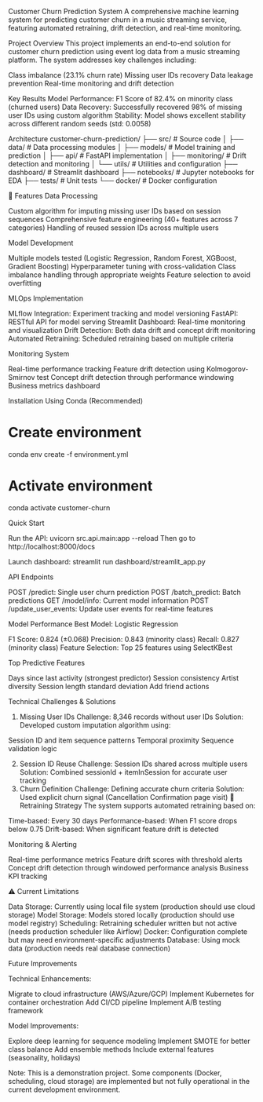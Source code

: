 Customer Churn Prediction System
A comprehensive machine learning system for predicting customer churn in a music streaming service, featuring automated retraining, drift detection, and real-time monitoring.

Project Overview
This project implements an end-to-end solution for customer churn prediction using event log data from a music streaming platform. The system addresses key challenges including:

Class imbalance (23.1% churn rate)
Missing user IDs recovery
Data leakage prevention
Real-time monitoring and drift detection

Key Results
Model Performance: F1 Score of 82.4% on minority class (churned users)
Data Recovery: Successfully recovered 98% of missing user IDs using custom algorithm
Stability: Model shows excellent stability across different random seeds (std: 0.0058)

Architecture
customer-churn-prediction/
├── src/                    # Source code
│   ├── data/              # Data processing modules
│   ├── models/            # Model training and prediction
│   ├── api/               # FastAPI implementation
│   ├── monitoring/        # Drift detection and monitoring
│   └── utils/             # Utilities and configuration
├── dashboard/             # Streamlit dashboard
├── notebooks/             # Jupyter notebooks for EDA
├── tests/                 # Unit tests
└── docker/                # Docker configuration

🚀 Features
Data Processing

Custom algorithm for imputing missing user IDs based on session sequences
Comprehensive feature engineering (40+ features across 7 categories)
Handling of reused session IDs across multiple users

Model Development

Multiple models tested (Logistic Regression, Random Forest, XGBoost, Gradient Boosting)
Hyperparameter tuning with cross-validation
Class imbalance handling through appropriate weights
Feature selection to avoid overfitting

MLOps Implementation

MLflow Integration: Experiment tracking and model versioning
FastAPI: RESTful API for model serving
Streamlit Dashboard: Real-time monitoring and visualization
Drift Detection: Both data drift and concept drift monitoring
Automated Retraining: Scheduled retraining based on multiple criteria

Monitoring System

Real-time performance tracking
Feature drift detection using Kolmogorov-Smirnov test
Concept drift detection through performance windowing
Business metrics dashboard

Installation
Using Conda (Recommended)
# Create environment
conda env create -f environment.yml

# Activate environment
conda activate customer-churn


Quick Start

Run the API:
uvicorn src.api.main:app --reload
Then go to 
http://localhost:8000/docs

Launch dashboard:
streamlit run dashboard/streamlit_app.py


API Endpoints

POST /predict: Single user churn prediction
POST /batch_predict: Batch predictions
GET /model/info: Current model information
POST /update_user_events: Update user events for real-time features


Model Performance
Best Model: Logistic Regression

F1 Score: 0.824 (±0.068)
Precision: 0.843 (minority class)
Recall: 0.827 (minority class)
Feature Selection: Top 25 features using SelectKBest

Top Predictive Features

Days since last activity (strongest predictor)
Session consistency
Artist diversity
Session length standard deviation
Add friend actions

Technical Challenges & Solutions
1. Missing User IDs
Challenge: 8,346 records without user IDs
Solution: Developed custom imputation algorithm using:

Session ID and item sequence patterns
Temporal proximity
Sequence validation logic

2. Session ID Reuse
Challenge: Session IDs shared across multiple users
Solution: Combined sessionId + itemInSession for accurate user tracking
3. Churn Definition
Challenge: Defining accurate churn criteria
Solution: Used explicit churn signal (Cancellation Confirmation page visit)
🔄 Retraining Strategy
The system supports automated retraining based on:

Time-based: Every 30 days
Performance-based: When F1 score drops below 0.75
Drift-based: When significant feature drift is detected

Monitoring & Alerting

Real-time performance metrics
Feature drift scores with threshold alerts
Concept drift detection through windowed performance analysis
Business KPI tracking

⚠️ Current Limitations

Data Storage: Currently using local file system (production should use cloud storage)
Model Storage: Models stored locally (production should use model registry)
Scheduling: Retraining scheduler written but not active (needs production scheduler like Airflow)
Docker: Configuration complete but may need environment-specific adjustments
Database: Using mock data (production needs real database connection)

Future Improvements

Technical Enhancements:

Migrate to cloud infrastructure (AWS/Azure/GCP)
Implement Kubernetes for container orchestration
Add CI/CD pipeline
Implement A/B testing framework

Model Improvements:

Explore deep learning for sequence modeling
Implement SMOTE for better class balance
Add ensemble methods
Include external features (seasonality, holidays)


Note: This is a demonstration project. Some components (Docker, scheduling, cloud storage) are implemented but not fully operational in the current development environment.